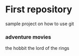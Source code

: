 # First repository






sample project on how to use git


### adventure movies
the hobbit 
the lord of the rings